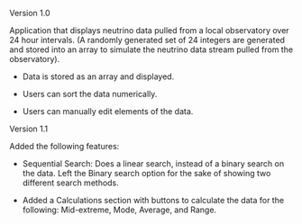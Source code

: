 Version 1.0

Application that displays neutrino data pulled from a local observatory over 24 hour intervals.
(A randomly generated set of 24 integers are generated and stored into an array to simulate the
neutrino data stream pulled from the observatory).

- Data is stored as an array and displayed.

- Users can sort the data numerically.

- Users can manually edit elements of the data.

Version 1.1

Added the following features:

- Sequential Search: Does a linear search, instead of a binary search on the data. Left the Binary
  search option for the sake of showing two different search methods.

- Added a Calculations section with buttons to calculate the data for the following: Mid-extreme, Mode, Average, and Range.
